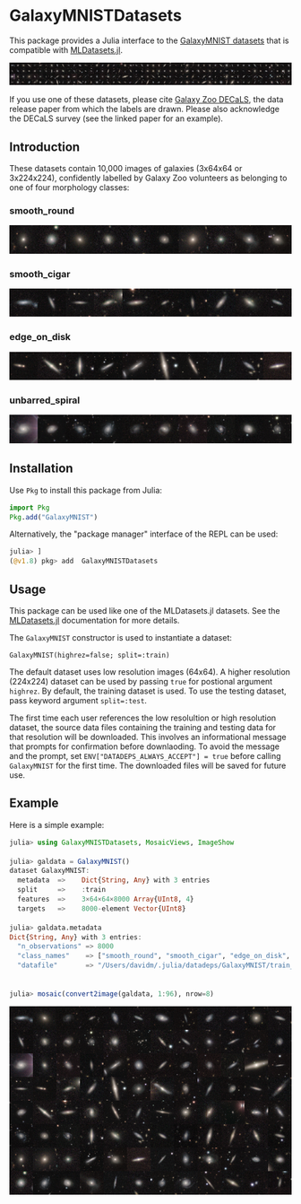 # GalaxyMNISTDatasets

This package provides a Julia interface to the [GalaxyMNIST datasets](
https://github.com/mwalmsley/galaxy_mnist) that is compatible with
[MLDatasets.jl](https://juliaml.github.io/MLDatasets.jl/stable/).

![image](docs/images/mosaic200.png)

If you use one of these datasets, please cite [Galaxy Zoo
DECaLS](https://ui.adsabs.harvard.edu/abs/2022MNRAS.509.3966W/abstract),
the data release paper from which the labels are drawn. Please also
acknowledge the DECaLS survey (see the linked paper for an example).

## Introduction

These datasets contain 10,000 images of galaxies (3x64x64 or 3x224x224),
confidently labelled by Galaxy Zoo volunteers as belonging to one of four
morphology classes:

### smooth_round
![image](docs/images/smooth_round.png)

### smooth_cigar

![image](docs/images/smooth_cigar.png)

### edge_on_disk

![image](docs/images/edge_on_disk.png)

### unbarred_spiral

![image](docs/images/unbarred_spiral.png)

## Installation

Use `Pkg` to install this package from Julia:

```julia
import Pkg
Pkg.add("GalaxyMNIST")
```

Alternatively, the "package manager" interface of the REPL can be used:

```julia
julia> ]
(@v1.8) pkg> add  GalaxyMNISTDatasets
```

## Usage

This package can be used like one of the MLDatasets.jl datasets.  See the
[MLDatasets.jl](https://juliaml.github.io/MLDatasets.jl/stable/) documentation
for more details.

The `GalaxyMNIST` constructor is used to instantiate a dataset:

    GalaxyMNIST(highrez=false; split=:train)

The default dataset uses low resolution images (64x64).  A higher resolution
(224x224) dataset can be used by passing `true` for postional argument
`highrez`.  By default, the training dataset is used.  To use the testing
dataset, pass keyword argument `split=:test`.

The first time each user references the low resolultion or high resolution
dataset, the source data files containing the training and testing data for that
resolution will be downloaded.  This involves an informational message that
prompts for confirmation before downlaoding.  To avoid the message and the
prompt, set `ENV["DATADEPS_ALWAYS_ACCEPT"] = true` before calling `GalaxyMNIST`
for the first time.  The downloaded files will be saved for future use.

## Example

Here is a simple example:

```julia
julia> using GalaxyMNISTDatasets, MosaicViews, ImageShow

julia> galdata = GalaxyMNIST()
dataset GalaxyMNIST:
  metadata  =>    Dict{String, Any} with 3 entries
  split     =>    :train
  features  =>    3×64×64×8000 Array{UInt8, 4}
  targets   =>    8000-element Vector{UInt8}
 
julia> galdata.metadata
Dict{String, Any} with 3 entries:
  "n_observations" => 8000
  "class_names"    => ["smooth_round", "smooth_cigar", "edge_on_disk", "unbarred_spiral"]
  "datafile"       => "/Users/davidm/.julia/datadeps/GalaxyMNIST/train_dataset.hdf5"


julia> mosaic(convert2image(galdata, 1:96), nrow=8)
```

![image](docs/images/mosaic96.png)
